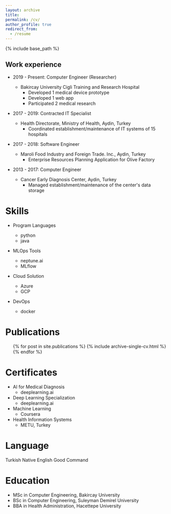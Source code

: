 ```yaml
---
layout: archive
title:
permalink: /cv/
author_profile: true
redirect_from:
  - /resume
---
```


{% include base_path %}


<h2>Work experience</h2>

* 2019 - Present: Computer Engineer (Researcher)
  * Bakircay University Cigli Training and Research Hospital
    * Developed 1 medical device prototype
    * Developed 1 web app
    * Participated 2 medical research

* 2017 - 2019: Contracted IT Specialist
  * Health Directorate, Ministry of Health, Aydin, Turkey
    * Coordinated establishment/maintenance of IT systems of 15 hospitals

* 2017 - 2018: Software Engineer
  * Maroli Food Industry and Foreign Trade. Inc., Aydin, Turkey
    * Enterprise Resources Planning Application for Olive Factory

* 2013 - 2017: Computer Engineer
  * Cancer Early Diagnosis Center, Aydin, Turkey
    * Managed establishment/maintenance of the center's data storage
  
Skills
======
* Program Languages
  * python
  * java
    
* MLOps Tools
    * neptune.ai
    * MLflow
      
* Cloud Solution
  * Azure
  * GCP
    
* DevOps
  * docker

Publications
======
  <ul>{% for post in site.publications %}
    {% include archive-single-cv.html %}
  {% endfor %}</ul>

Certificates
======
* AI for Medical Diagnosis
  * deeplearning.ai
* Deep Learning Specialization
  * deeplearning.ai
* Machine Learning
  * Coursera
* Health Information Systems
  * METU, Turkey

Language
======
  Turkish  Native
  English  Good Command
  
Education
======
* MSc in Computer Engineering, Bakircay University
* BSc in Computer Engineering, Suleyman Demirel University
* BBA in Health Administration, Hacettepe University
  
